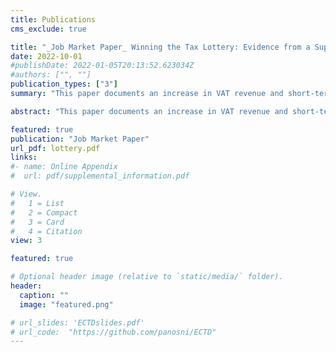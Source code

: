 ```yaml
---
title: Publications
cms_exclude: true

title: "_Job Market Paper_ Winning the Tax Lottery: Evidence from a Superdraw on Christmas Eve"
date: 2022-10-01
#publishDate: 2022-01-05T20:13:52.623034Z
#authors: ["", ""]
publication_types: ["3"]
summary: "This paper documents an increase in VAT revenue and short-term changes in payment behaviour of individuals, in response to the introduction of a tax lottery in Greece. The scheme incentivises the use of electronic payments over cash to fight tax evasion by allocating EUR 1 million in prizes every month. Tickets are awarded automatically when individuals complete retail transactions by electronic means. I exploit a delayed introduction of the lottery, where nine draws took place in a retroactive superdraw on Christmas Eve in 2017. Participation was unanticipated and tickets corresponded to electronic payments completed in previous months. By combining information from the universe of winners, a random sample of non-winners and monthly VAT revenue from regional tax offices, I estimate that a tax office's VAT revenue increased by 0.01% per additional winner residing in the tax office's jurisdiction. Winners increased their electronic consumption by 14%, but reverted gradually back to pre-winning spending levels after 6 months. In regions with a large number of winners, I document delayed spillover effects in the electronic consumption of non-winners, 5 to 7 months after the superdraw. The lottery's positive outcome demonstrates the potential of electronic payments to raise tax revenue. Their effect is limited by payments behaviour, which appears to be resistant to change."

abstract: "This paper documents an increase in VAT revenue and short-term changes in payment behaviour of individuals, in response to the introduction of a tax lottery in Greece. The scheme incentivises the use of electronic payments over cash to fight tax evasion by allocating EUR 1 million in prizes every month. Tickets are awarded automatically when individuals complete retail transactions by electronic means. I exploit a delayed introduction of the lottery, where nine draws took place in a retroactive superdraw on Christmas Eve in 2017. Participation was unanticipated and tickets corresponded to electronic payments completed in previous months. By combining information from the universe of winners, a random sample of non-winners and monthly VAT revenue from regional tax offices, I estimate that a tax office's VAT revenue increased by 0.01% per additional winner residing in the tax office's jurisdiction. Winners increased their electronic consumption by 14%, but reverted gradually back to pre-winning spending levels after 6 months. In regions with a large number of winners, I document delayed spillover effects in the electronic consumption of non-winners, 5 to 7 months after the superdraw. The lottery's positive outcome demonstrates the potential of electronic payments to raise tax revenue. Their effect is limited by payments behaviour, which appears to be resistant to change."

featured: true
publication: "Job Market Paper"
url_pdf: lottery.pdf
links: 
#- name: Online Appendix
#  url: pdf/supplemental_information.pdf

# View.
#   1 = List
#   2 = Compact
#   3 = Card
#   4 = Citation
view: 3

featured: true

# Optional header image (relative to `static/media/` folder).
header:
  caption: ""
  image: "featured.png"

# url_slides: 'ECTDslides.pdf'
# url_code:  "https://github.com/panosni/ECTD"
---
```

